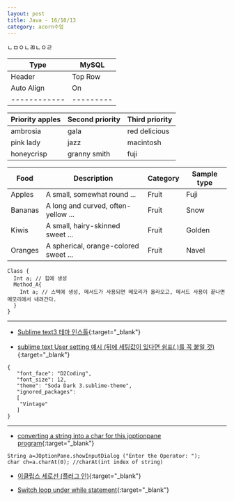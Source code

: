 ```yaml
---
layout: post
title: Java - 16/10/13
category: acorn수업
---
```


ㄴㅁㅇㄴㄻㄴㅇㄹ

|    Type  |  MySQL  |
|------------|---------|
| Header     | Top Row |
| Auto Align | On      |
|------------|---------|

| Priority apples | Second priority | Third priority |
|-------|--------|---------|
| ambrosia | gala | red delicious |
| pink lady | jazz | macintosh |
| honeycrisp | granny smith | fuji |

<div class="datatable-begin"></div>

Food    | Description                           | Category | Sample type
------- | ------------------------------------- | -------- | -----------
Apples  | A small, somewhat round ...           | Fruit    | Fuji
Bananas | A long and curved, often-yellow ...   | Fruit    | Snow
Kiwis   | A small, hairy-skinned sweet ...      | Fruit    | Golden
Oranges | A spherical, orange-colored sweet ... | Fruit    | Navel

<div class="datatable-end"></div>

```
Class {
  Int a; // 힙에 생성 
  Method_A{ 
    Int a; // 스택에 생성, 메서드가 사용되면 메모리가 올라오고, 메서드 사용이 끝나면 메모리에서 내려간다. 
  } 
} 
```
 
--- 

- [Sublime text3 테마 인스톨](http://buymeasoda.github.io/soda-theme/){:target="_blank"}
 
- [sublime text User setting 예시 (뒤에 세팅값이 있다면 쉼표(,)를 꼭 붙일 것)](http://superuser.com/questions/968475/how-to-install-a-sublime-text-3-theme){:target="_blank"}
```
{ 
   "font_face": "D2Coding", 
   "font_size": 12, 
   "theme": "Soda Dark 3.sublime-theme", 
   "ignored_packages": 
   [ 
    "Vintage" 
   ]
} 
```

--- 

- [converting a string into a char for this joptionpane program](http://stackoverflow.com/questions/19415026/converting-a-string-into-a-char-for-this-joptionpane-program){:target="_blank"}
```
String a=JOptionPane.showInputDialog ("Enter the Operator: "); 
char ch=a.charAt(0); //charAt(int index of string) 
```
 
- [이클립스 세로선 (플러그 인)](http://mibrahim.com/eclipse-vertical-scope-lines/){:target="_blank"}
 
- [Switch loop under while statement](http://stackoverflow.com/questions/22823395/java-how-can-i-break-a-while-loop-under-a-switch-statement){:target="_blank"}
